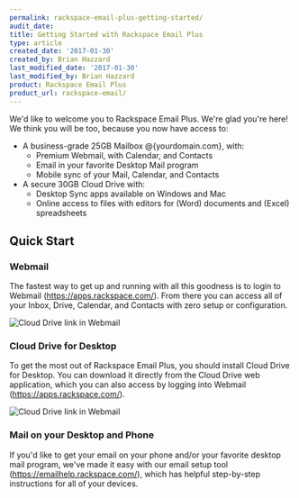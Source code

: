 ```yaml
---
permalink: rackspace-email-plus-getting-started/
audit_date:
title: Getting Started with Rackspace Email Plus
type: article
created_date: '2017-01-30'
created_by: Brian Hazzard
last_modified_date: '2017-01-30'
last_modified_by: Brian Hazzard
product: Rackspace Email Plus
product_url: rackspace-email/
---
```


We'd like to welcome you to Rackspace Email Plus. We're glad you're here! We think you will be too, because you now have access to:
 
* A business-grade 25GB Mailbox @{yourdomain.com}, with:
  * Premium Webmail, with Calendar, and Contacts 
  * Email in your favorite Desktop Mail program
  * Mobile sync of your Mail, Calendar, and Contacts
* A secure 30GB Cloud Drive with:
  * Desktop Sync apps available on Windows and Mac 
  * Online access to files with editors for (Word) documents and (Excel) spreadsheets
 
## Quick Start

### Webmail
The fastest way to get up and running with all this goodness is to login to Webmail (<https://apps.rackspace.com/>). From there you can access all of your Inbox, Drive, Calendar, and Contacts with zero setup or configuration.

<img alt="Cloud Drive link in Webmail" src="{% asset_path rackspace-email/rackspace-email-plus-getting-started/screenshot_01.png %}" />

### Cloud Drive for Desktop
To get the most out of Rackspace Email Plus, you should install Cloud Drive for Desktop. You can download it directly from the Cloud Drive web application, which you can also access by logging into Webmail (<https://apps.rackspace.com/>).

<img alt="Cloud Drive link in Webmail" src="{% asset_path rackspace-email/rackspace-email-plus-getting-started/screenshot_02.png %}" />

### Mail on your Desktop and Phone
If you'd like to get your email on your phone and/or your favorite desktop mail program, we've made it easy with our email setup tool (<https://emailhelp.rackspace.com/>), which has helpful step-by-step instructions for all of your devices.

